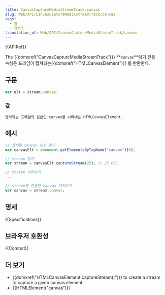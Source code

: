```yaml
---
title: CanvasCaptureMediaStreamTrack.canvas
slug: Web/API/CanvasCaptureMediaStreamTrack/canvas
tags:
  - 웹
  - 캔버스
translation_of: Web/API/CanvasCaptureMediaStreamTrack/canvas
---
```


{{APIRef}}

The {{domxref("CanvasCaptureMediaStreamTrack")}} **`canvas`**읽기 전용 속성은 프레임이 캡쳐되는{{domxref("HTMLCanvasElement")}} 를 반환한다.

## 구문

```js
var elt = stream.canvas;
```

### 값

`캡처되는 프레임의 원본인 canvas를 나타내는 HTMLCanvasElement` .

## 예시

```js
// 캡처할 canvas 요소 찾기
var canvasElt = document.getElementsByTagName("canvas")[0];

// stream 얻기
var stream = canvasElt.captureStream(25); // 25 FPS

// stream 처리하기
...

// stream과 연결된 canvas 가져오기
var canvas = stream.canvas;
```

## 명세

{{Specifications}}

## 브라우저 호환성

{{Compat}}

## 더 보기

- {{domxref("HTMLCanvasElement.captureStream()")}} to create a stream to capture a given canvas element.
- {{HTMLElement("canvas")}}
